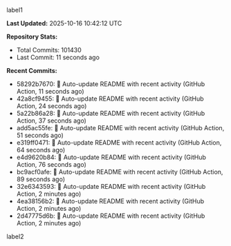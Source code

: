 
label1 
<!-- ACTIVITY_START -->
**Last Updated:** 2025-10-16 10:42:12 UTC

**Repository Stats:**
- Total Commits: 101430
- Last Commit: 11 seconds ago

**Recent Commits:**
- 58292b7670: 🤖 Auto-update README with recent activity (GitHub Action, 11 seconds ago)
- 42a8cf9455: 🤖 Auto-update README with recent activity (GitHub Action, 24 seconds ago)
- 5a22b86a28: 🤖 Auto-update README with recent activity (GitHub Action, 37 seconds ago)
- add5ac55fe: 🤖 Auto-update README with recent activity (GitHub Action, 51 seconds ago)
- e319ff0471: 🤖 Auto-update README with recent activity (GitHub Action, 64 seconds ago)
- e4d9620b84: 🤖 Auto-update README with recent activity (GitHub Action, 76 seconds ago)
- bc9acf0afe: 🤖 Auto-update README with recent activity (GitHub Action, 89 seconds ago)
- 32e6343593: 🤖 Auto-update README with recent activity (GitHub Action, 2 minutes ago)
- 4ea38156b2: 🤖 Auto-update README with recent activity (GitHub Action, 2 minutes ago)
- 2d47775d6b: 🤖 Auto-update README with recent activity (GitHub Action, 2 minutes ago)
<!-- ACTIVITY_END -->

label2
